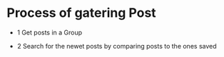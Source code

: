 # Process of gatering Post

- 1
Get posts in a Group

- 2
Search for the newet posts by comparing posts to the ones saved

